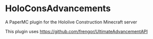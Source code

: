 # HoloConsAdvancements
A PaperMC plugin for the Hololive Construction Minecraft server

This plugin uses https://github.com/frengor/UltimateAdvancementAPI
